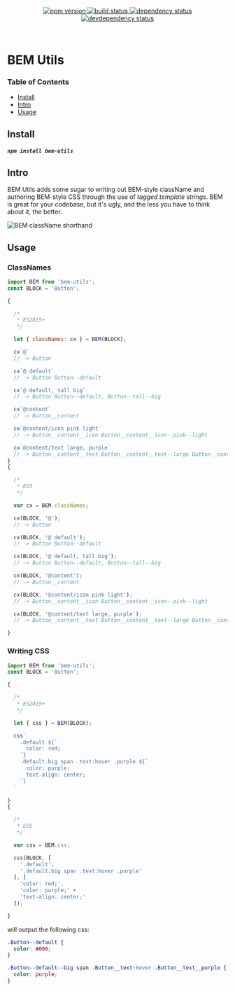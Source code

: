 <p align="center">
  <a href="http://badge.fury.io/js/bem-utils">
    <img alt="npm version" src="https://badge.fury.io/js/bem-utils.svg" />
  </a>
  <a href="https://travis-ci.org/jozanza/bem-utils">
    <img alt="build status" src="https://travis-ci.org/jozanza/bem-utils.svg" />
  </a>
  <a href="https://david-dm.org/jozanza/bem-utils">
    <img alt="dependency status" src="https://david-dm.org/jozanza/bem-utils.svg" />
  </a>
  <a href="https://david-dm.org/jozanza/bem-utils#info=devDependencies">
    <img alt="devdependency status" src="https://david-dm.org/jozanza/bem-utils/dev-status.svg" />
  </a>
</p>
<br />

# BEM Utils

### Table of Contents

- [Install](#install)
- [Intro](#intro)
- [Usage](#usage)

Install
-------

##### `npm install bem-utils`

Intro
-----

BEM Utils adds some sugar to writing out BEM-style className and authoring
BEM-style CSS through the use of *tagged template strings*. BEM is great for
your codebase, but it's ugly, and the less you have to think about it, the
better.

<img alt="BEM className shorthand" src="https://pbs.twimg.com/media/CNsJ7GmW8AIt23B.png:large" />

Usage
-----

### ClassNames

```js
import BEM from 'bem-utils';
const BLOCK = 'Button';

{

  /*
   * ES2015+
   */

  let { classNames: cx } = BEM(BLOCK);

  cx`@`
  // -> Button

  cx`@ default`
  // -> Button Button--default

  cx`@ default, tall big`
  // -> Button Button--default, Button--tall--big

  cx`@content`
  // -> Button__content

  cx`@content/icon pink light`
  // -> Button__content__icon Button__content__icon--pink--light

  cx`@content/text large, purple`
  // -> Button__content__text Button__content__text--large Button__content__text--purple
}
{

  /*
   * ES5
   */

  var cx = BEM.classNames;

  cx(BLOCK, '@');
  // -> Button

  cx(BLOCK, '@ default');
  // -> Button Button--default

  cx(BLOCK, '@ default, tall big');
  // -> Button Button--default, Button--tall--big

  cx(BLOCK, '@content');
  // -> Button__content

  cx(BLOCK, '@content/icon pink light');
  // -> Button__content__icon Button__content__icon--pink--light

  cx(BLOCK, '@content/text large, purple');
  // -> Button__content__text Button__content__text--large Button__content__text--purple

}
```



### Writing CSS

```js
import BEM from 'bem-utils';
const BLOCK = 'Button';

{

  /*
   * ES2015+
   */

  let { css } = BEM(BLOCK);

  css`
    .default ${`
      color: red;
    `}
    .default.big span .text:hover .purple ${`
      color: purple;
      text-align: center;
    `}
  `

}
{

  /*
   * ES5
   */

  var css = BEM.css;

  css(BLOCK, [
    '.default',
    '.default.big span .text:hover .purple'
  ], [
    'color: red;',
    'color: purple;' +
    'text-align: center;'
  ]);

}

```

will output the following css:

```css
.Button--default {
  color: #000;
}

.Button--default--big span .Button__text:hover .Button__text__purple {
  color: purple;
}
```
